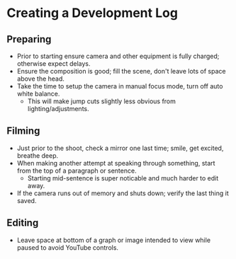 # Creating a Development Log

## Preparing

- Prior to starting ensure camera and other equipment is fully charged; otherwise expect delays.
- Ensure the composition is good; fill the scene, don't leave lots of space above the head. 
- Take the time to setup the camera in manual focus mode, turn off auto white balance.
  - This will make jump cuts slightly less obvious from lighting/adjustments.

## Filming

- Just prior to the shoot, check a mirror one last time; smile, get excited, breathe deep.
- When making another attempt at speaking through something, start from the top of a paragraph or sentence.
  - Starting mid-sentence is super noticable and much harder to edit away.
- If the camera runs out of memory and shuts down; verify the last thing it saved.

## Editing

- Leave space at bottom of a graph or image intended to view while paused to avoid YouTube controls.

